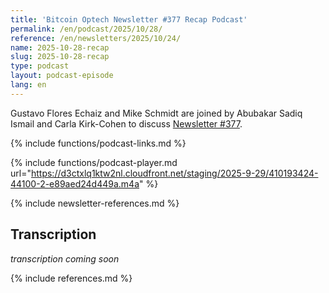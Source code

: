 ```yaml
---
title: 'Bitcoin Optech Newsletter #377 Recap Podcast'
permalink: /en/podcast/2025/10/28/
reference: /en/newsletters/2025/10/24/
name: 2025-10-28-recap
slug: 2025-10-28-recap
type: podcast
layout: podcast-episode
lang: en
---
```

Gustavo Flores Echaiz and Mike Schmidt are joined by Abubakar Sadiq Ismail and Carla Kirk-Cohen to discuss [Newsletter #377]({{page.reference}}).

{% include functions/podcast-links.md %}

{% include functions/podcast-player.md url="https://d3ctxlq1ktw2nl.cloudfront.net/staging/2025-9-29/410193424-44100-2-e89aed24d449a.m4a" %}

{% include newsletter-references.md %}

## Transcription

_transcription coming soon_

{% include references.md %}
